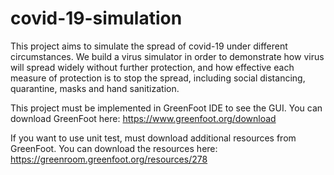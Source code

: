 # covid-19-simulation
This project aims to simulate the spread of covid-19 under different circumstances. 
We build a virus simulator in order to demonstrate how virus will spread widely without further
protection, and how effective each measure of protection is to stop the spread, including
social distancing, quarantine, masks and hand sanitization.

This project must be implemented in GreenFoot IDE to see the GUI.
You can download GreenFoot here: https://www.greenfoot.org/download

If you want to use unit test, must download additional resources from GreenFoot.
You can download the resources here: https://greenroom.greenfoot.org/resources/278

